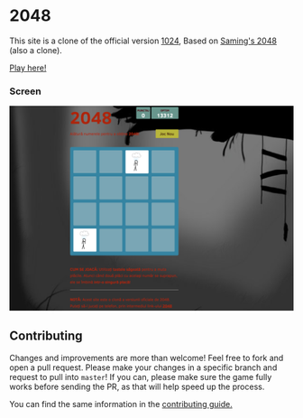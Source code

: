 # 2048
This site is a clone of the official version [1024](https://play.google.com/store/apps/details?id=com.veewo.a1024), Based on [Saming's 2048](http://saming.fr/p/2048/) (also a clone).

[Play here!](http://morozanv.github.io/clone-2048/)

### Screen 

![Screen Game](/Images/screen_2048.png)


## Contributing
Changes and improvements are more than welcome! Feel free to fork and open a pull request. Please make your changes in a specific branch and request to pull into `master`! If you can, please make sure the game fully works before sending the PR, as that will help speed up the process.

You can find the same information in the [contributing guide.](https://github.com/morozanv/clone-2048/blob/gh-pages/CONTRIBUTING.md)

